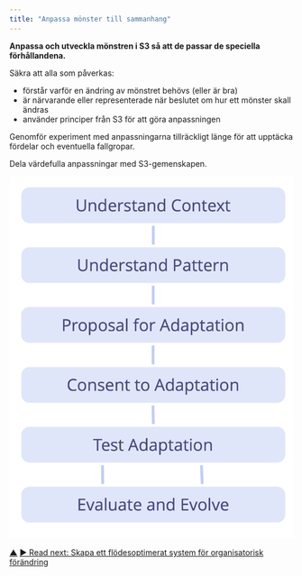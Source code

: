 ```yaml
---
title: "Anpassa mönster till sammanhang"
---
```



<strong>Anpassa och utveckla mönstren i S3 så att de passar de speciella förhållandena.</strong>

Säkra att alla som påverkas:

- förstår varför en ändring av mönstret behövs (eller är bra)
- är närvarande eller representerade när beslutet om hur ett mönster skall ändras
- använder principer från S3 för att göra anpassningen

Genomför experiment med anpassningarna tillräckligt länge för att upptäcka fördelar och eventuella fallgropar.

Dela värdefulla anpassningar med S3-gemenskapen.

![Phases of adapting patterns to a specific context](img/process/adapt-pattern-to-context.png)

<div class="bottom-nav">
<a href="bringing-in-s3.html" title="Up: Bringing in S3">▲</a> <a href="create-a-pull-system-for-organizational-change.html" title="Read next: Skapa ett flödesoptimerat system för organisatorisk förändring">▶ Read next: Skapa ett flödesoptimerat system för organisatorisk förändring</a>
</div>


<script type="text/javascript">
Mousetrap.bind('g n', function() {
    window.location.href = 'create-a-pull-system-for-organizational-change.html';
    return false;
});
</script>

